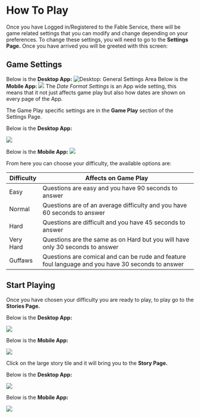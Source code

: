 # How To Play
Once you have Logged in/Registered to the Fable Service, there will be game related settings that you can modify and change depending on your preferences. To change these settings, you will need to go to the **Settings Page.** Once you have arrived you will be greeted with this screen:

## Game Settings

Below is the **Desktop App:**
![Desktop: General Settings Area](images/desktop/Settings_General.png)
Below is the **Mobile App:**
![](images/mobile/wp_ss_20160410_0001.png)
 The *Date Format Settings* is an App wide setting, this means that it not just affects game play but also how dates are shown on every page of the App.
 
 The Game Play specific settings are in the **Game Play** section of the Settings Page.
 
 Below is the **Desktop App:**
 
 ![](images/desktop/Settings_Game_Play.png)
 
Below is the **Mobile App:**
 ![](images/mobile/wp_ss_20160410_0002.png)
 
 From here you can choose your difficulty, the available options are:
 
| Difficulty | Affects on Game Play |
| -- | -- |
| Easy | Questions are easy and you have 90 seconds to answer  |
| Normal | Questions are of an average difficulty and you have 60 seconds to answer |
| Hard | Questions are difficult and you have 45 seconds to answer |
| Very Hard | Questions are the same as on Hard but you will have only 30 seconds to answer |
| Guffaws | Questions are comical and can be rude and feature foul language and you have 30 seconds to answer |


## Start Playing

Once you have chosen your difficulty you are ready to play, to play go to the **Stories Page.**


Below is the **Desktop App:**


![](images/desktop/Stories_Page.png)


Below is the **Mobile App:**


![](images/mobile/wp_ss_20160410_0005.png)

Click on the large story tile and it will bring you to the **Story Page.**

Below is the **Desktop App:**

![](images/desktop/Story_Page.png)

Below is the **Mobile App:**

![](images/mobile/wp_ss_20160308_0001.png)